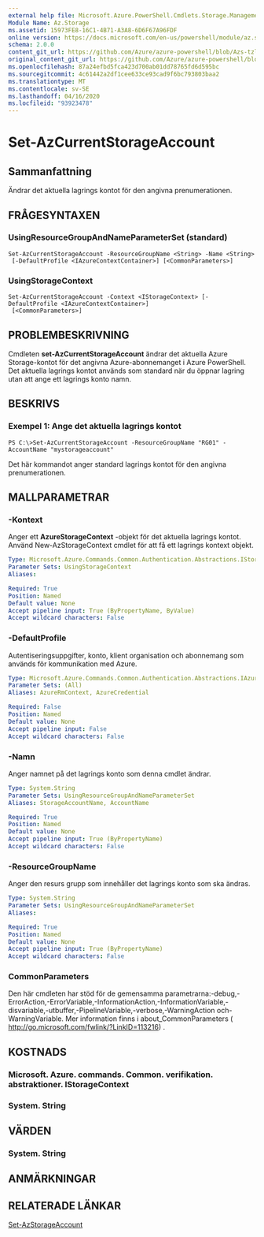 ```yaml
---
external help file: Microsoft.Azure.PowerShell.Cmdlets.Storage.Management.dll-Help.xml
Module Name: Az.Storage
ms.assetid: 15973FE8-16C1-4B71-A3A8-6D6F67A96FDF
online version: https://docs.microsoft.com/en-us/powershell/module/az.storage/set-azcurrentstorageaccount
schema: 2.0.0
content_git_url: https://github.com/Azure/azure-powershell/blob/Azs-tzl/src/Storage/Storage.Management/help/Set-AzCurrentStorageAccount.md
original_content_git_url: https://github.com/Azure/azure-powershell/blob/Azs-tzl/src/Storage/Storage.Management/help/Set-AzCurrentStorageAccount.md
ms.openlocfilehash: 87a24efbd5fca423d700ab01dd78765fd6d595bc
ms.sourcegitcommit: 4c61442a2df1cee633ce93cad9f6bc793803baa2
ms.translationtype: MT
ms.contentlocale: sv-SE
ms.lasthandoff: 04/16/2020
ms.locfileid: "93923478"
---
```

# Set-AzCurrentStorageAccount

## Sammanfattning
Ändrar det aktuella lagrings kontot för den angivna prenumerationen.

## FRÅGESYNTAXEN

### UsingResourceGroupAndNameParameterSet (standard)
```
Set-AzCurrentStorageAccount -ResourceGroupName <String> -Name <String>
 [-DefaultProfile <IAzureContextContainer>] [<CommonParameters>]
```

### UsingStorageContext
```
Set-AzCurrentStorageAccount -Context <IStorageContext> [-DefaultProfile <IAzureContextContainer>]
 [<CommonParameters>]
```

## PROBLEMBESKRIVNING
Cmdleten **set-AzCurrentStorageAccount** ändrar det aktuella Azure Storage-kontot för det angivna Azure-abonnemanget i Azure PowerShell.
Det aktuella lagrings kontot används som standard när du öppnar lagring utan att ange ett lagrings konto namn.

## BESKRIVS

### Exempel 1: Ange det aktuella lagrings kontot
```
PS C:\>Set-AzCurrentStorageAccount -ResourceGroupName "RG01" -AccountName "mystorageaccount"
```

Det här kommandot anger standard lagrings kontot för den angivna prenumerationen.

## MALLPARAMETRAR

### -Kontext
Anger ett **AzureStorageContext** -objekt för det aktuella lagrings kontot.
Använd New-AzStorageContext cmdlet för att få ett lagrings kontext objekt.

```yaml
Type: Microsoft.Azure.Commands.Common.Authentication.Abstractions.IStorageContext
Parameter Sets: UsingStorageContext
Aliases:

Required: True
Position: Named
Default value: None
Accept pipeline input: True (ByPropertyName, ByValue)
Accept wildcard characters: False
```

### -DefaultProfile
Autentiseringsuppgifter, konto, klient organisation och abonnemang som används för kommunikation med Azure.

```yaml
Type: Microsoft.Azure.Commands.Common.Authentication.Abstractions.IAzureContextContainer
Parameter Sets: (All)
Aliases: AzureRmContext, AzureCredential

Required: False
Position: Named
Default value: None
Accept pipeline input: False
Accept wildcard characters: False
```

### -Namn
Anger namnet på det lagrings konto som denna cmdlet ändrar.

```yaml
Type: System.String
Parameter Sets: UsingResourceGroupAndNameParameterSet
Aliases: StorageAccountName, AccountName

Required: True
Position: Named
Default value: None
Accept pipeline input: True (ByPropertyName)
Accept wildcard characters: False
```

### -ResourceGroupName
Anger den resurs grupp som innehåller det lagrings konto som ska ändras.

```yaml
Type: System.String
Parameter Sets: UsingResourceGroupAndNameParameterSet
Aliases:

Required: True
Position: Named
Default value: None
Accept pipeline input: True (ByPropertyName)
Accept wildcard characters: False
```

### CommonParameters
Den här cmdleten har stöd för de gemensamma parametrarna:-debug,-ErrorAction,-ErrorVariable,-InformationAction,-InformationVariable,-disvariable,-utbuffer,-PipelineVariable,-verbose,-WarningAction och-WarningVariable. Mer information finns i about_CommonParameters ( http://go.microsoft.com/fwlink/?LinkID=113216) .

## KOSTNADS

### Microsoft. Azure. commands. Common. verifikation. abstraktioner. IStorageContext

### System. String

## VÄRDEN

### System. String

## ANMÄRKNINGAR

## RELATERADE LÄNKAR

[Set-AzStorageAccount](./Set-AzStorageAccount.md)


